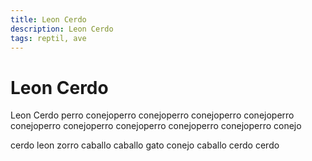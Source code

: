 ```yaml
---
title: Leon Cerdo
description: Leon Cerdo
tags: reptil, ave
---
```


# Leon Cerdo

Leon Cerdo perro conejoperro conejoperro conejoperro conejoperro conejoperro conejoperro conejoperro conejoperro conejoperro conejo

cerdo leon zorro caballo caballo gato conejo caballo cerdo cerdo